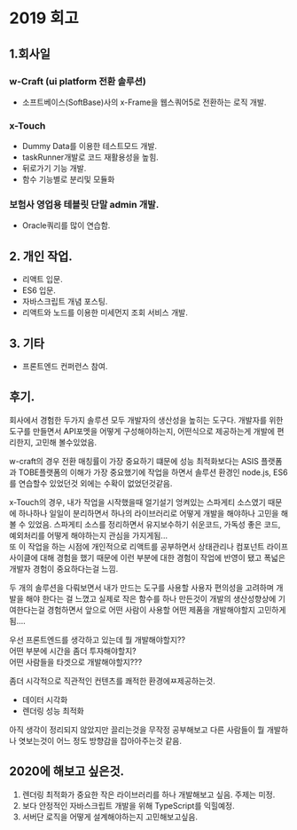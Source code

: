 # 2019 회고

## 1.회사일

### w-Craft (ui platform 전환 솔루션)
- 소프트베이스(SoftBase)사의 x-Frame을 웹스쿼어5로 전환하는 로직 개발.

### x-Touch
- Dummy Data를 이용한 테스트모드 개발.
- taskRunner개발로 코드 재활용성을 높힘.
- 뒤로가기 기능 개발.
- 함수 기능별로 분리및 모듈화

### 보험사 영업용 테블릿 단말 admin 개발.
- Oracle쿼리를 많이 연습함.

## 2. 개인 작업.
- 리액트 입문.
- ES6 입문.
- 자바스크립트 개념 포스팅.
- 리액트와 노드를 이용한 미세먼지 조회 서비스 개발.


## 3. 기타
- 프론트엔드 컨퍼런스 참여.



## 후기.
회사에서 경험한 두가지 솔루션 모두 개발자의 생산성을 높히는 도구다. 
개발자를 위한 도구를 만들면서 API포멧을 어떻게 구성해야하는지, 어떤식으로 제공하는게 개발에 편리한지,
고민해 볼수있었음.

w-craft의 경우 전환 매칭률이 가장 중요하기 떄문에 성능 최적화보다는 ASIS 플랫폼과 TOBE플랫폼의 이해가 가장 중요했기에 작업을 하면서 솔루션 환경인 node.js, ES6를 연습할수 있었던것 외에는 수확이 없었던것같음.

x-Touch의 경우, 내가 작업을 시작했을때 얼기설기 엉켜있는 스파게티 소스였기 때문에 하나하나 일일이 분리하면서 하나의 라이브러리로 어떻게 개발을 해야하나 고민을 해볼 수 있었음. 
스파게티 소스를 정리하면서 유지보수하기 쉬운코드, 가독성 좋은 코드, 예외처리를 어떻게 해야하는지 관심을 가지게됨...  
또 이 작업을 하는 시점에 개인적으로 리액트를 공부하면서 상태관리나 컴포넌트 라이프사이클에 대해 경험을 했기 때문에 이런 부분에 대한 경험이 작업에 반영이 됐고 폭넓은 개발자 경험이 중요하다는걸 느낌.

두 개의 솔루션을 다뤄보면서 내가 만드는 도구를 사용할 사용자 편의성을 고려하며 개발을 해야 한다는 걸 느꼈고 실제로 작은 함수를 하나 만든것이 개발의 생산성향상에 기여한다는걸 경험하면서 앞으로 어떤 사람이 사용할 어떤 제품을 개발해야할지 고민하게됨....

우선 프론트엔드를 생각하고 있는데 뭘 개발해야할지??  
어떤 부분에 시간을 좀더 투자해야할지?  
어떤 사람들을 타겟으로 개발해야할지???

좀더 시각적으로 직관적인 컨텐츠를 쾌적한 환경에ㅉ제공하는것.

- 데이터 시각화
- 렌더링 성능 최적화


아직 생각이 정리되지 않았지만 끌리는것을 무작정 공부해보고 다른 사람들이 뭘 개발하나 엿보는것이 어느 정도 방향감을 잡아아주는것 같음.



## 2020에 해보고 싶은것.
1. 렌더링 최적화가 중요한 작은 라이브러리를 하나 개발해보고 싶음. 주제는 미정.
2. 보다 안정적인 자바스크립트 개발을 위해 TypeScript를 익힐예정.
3. 서버단 로직을 어떻게 설계해야하는지 고민해보고싶음.